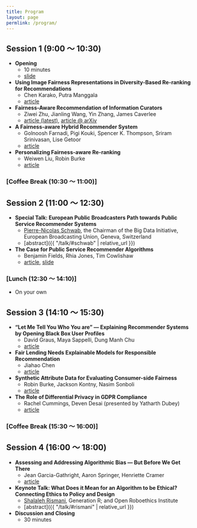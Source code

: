 ```yaml
---
title: Program
layout: page
permlink: /program/
---
```


## Session 1 (9:00 〜 10:30)

* **Opening** 
	* 10 minutes
	* [slide](opening.pdf)
* **Using Image Fairness Representations in Diversity-Based Re-ranking for Recommendations**
    * Chen Karako, Putra Manggala
    * [article](https://arxiv.org/abs/1809.03577)
* **Fairness-Aware Recommendation of Information Curators**
    * Ziwei Zhu, Jianling Wang, Yin Zhang, James Caverlee
    * [article (latest)](fatrec2018-zhu.pdf), [article @ arXiv](https://arxiv.org/abs/1809.03040)
* **A Fairness-aware Hybrid Recommender System**
    * Golnoosh Farnadi, Pigi Kouki, Spencer K. Thompson, Sriram Srinivasan, Lise Getoor
    * [article](https://arxiv.org/abs/1809.09030)
* **Personalizing Fairness-aware Re-ranking**
    * Weiwen Liu, Robin Burke
    * [article](https://arxiv.org/abs/1809.02921)

### [Coffee Break (10:30 〜 11:00)]

## Session 2 (11:00 〜 12:30)

* **Special Talk: European Public Broadcasters Path towards Public Service Recommender Systems**
	* [Pierre-Nicolas Schwab](http://www.intotheminds.com/blog/en/), the Chairman of the Big Data Initiative, European Broadcasting Union, Geneva, Switzerland
	* [abstract]({{ "/talk/#schwab" | relative_url }})
* **The Case for Public Service Recommender Algorithms**
    * Benjamin Fields, Rhia Jones, Tim Cowlishaw
    * [article](fatrec2018-fields.pdf), [slide](https://speakerdeck.com/bfields/the-case-for-public-service-recommender-algorithms)

### [Lunch (12:30 〜 14:10)]

* On your own

## Session 3 (14:10 〜 15:30)

* **“Let Me Tell You Who You are” — Explaining Recommender Systems by Opening Black Box User Profiles**
    * David Graus, Maya Sappelli, Dung Manh Chu
    * [article](fatrec2018-graus.pdf)
* **Fair Lending Needs Explainable Models for Responsible Recommendation**
    * Jiahao Chen
    * [article](https://arxiv.org/abs/1809.04684)
* **Synthetic Attribute Data for Evaluating Consumer-side Fairness**
    * Robin Burke, Jackson Kontny, Nasim Sonboli
    * [article](https://arxiv.org/abs/1809.04199)
* **The Role of Differential Privacy in GDPR Compliance**
    * Rachel Cummings, Deven Desai (presented by Yatharth Dubey)
    * [article](fatrec2018-cummings.pdf)

### [Coffee Break (15:30 〜 16:00)]

## Session 4 (16:00 〜 18:00)

* **Assessing and Addressing Algorithmic Bias — But Before We Get There**
    * Jean Garcia-Gathright, Aaron Springer, Henriette Cramer
    * [article](https://arxiv.org/abs/1809.03332)
* **Keynote Talk: What Does it Mean for an Algorithm to be Ethical? Connecting Ethics to Policy and Design**
	* [Shalaleh Rismani](http://www.shalalehrismani.com), Generation R; and Open Roboethics Institute
	* [abstract]({{ "/talk/#rismani" | relative_url }})
* **Discussion and Closing**
	* 30 minutes
